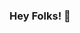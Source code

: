 ### Hey Folks! 👋

<!--
**Deepn05/Deepn05** is a ✨ _special_ ✨ repository because its `README.md` (this file) appears on your GitHub profile.

Here are some ideas to get you started:

- 🔭 I’m currently working on Open-Source Projects
- 🌱 I’m currently learning Kubernetes
- 🤔 I’m looking for help with ...
- 💬 Ask me about ...
- 📫 How to reach me: Linkedin - @DeepNandre 
- ⚡ Fun fact: ...
-->
